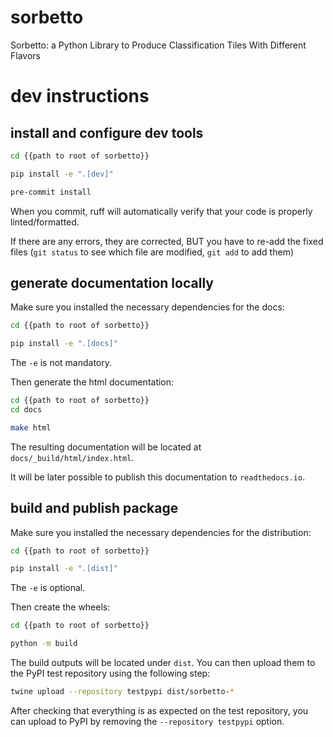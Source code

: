 # sorbetto

Sorbetto: a Python Library to Produce Classification Tiles With Different Flavors

# dev instructions

## install and configure dev tools

```sh
cd {{path to root of sorbetto}}

pip install -e ".[dev]"

pre-commit install
```

When you commit, ruff will automatically verify that your code is properly
linted/formatted.

If there are any errors, they are corrected, BUT you have to re-add the fixed
files (`git status` to see which file are modified, `git add` to add them)

## generate documentation locally

Make sure you installed the necessary dependencies for the docs:

```sh
cd {{path to root of sorbetto}}

pip install -e ".[docs]"
```

The `-e` is not mandatory.

Then generate the html documentation:

```sh
cd {{path to root of sorbetto}}
cd docs

make html
```

The resulting documentation will be located at `docs/_build/html/index.html`.

It will be later possible to publish this documentation to `readthedocs.io`.

## build and publish package

Make sure you installed the necessary dependencies for the distribution:

```sh
cd {{path to root of sorbetto}}

pip install -e ".[dist]"
```

The `-e` is optional.

Then create the wheels:

```sh
cd {{path to root of sorbetto}}

python -m build
```

The build outputs will be located under `dist`. You can then upload them to the PyPI
test repository using the following step:

```sh
twine upload --repository testpypi dist/sorbetto-*
```

After checking that everything is as expected on the test repository, you can
upload to PyPI by removing the `--repository testpypi` option.
